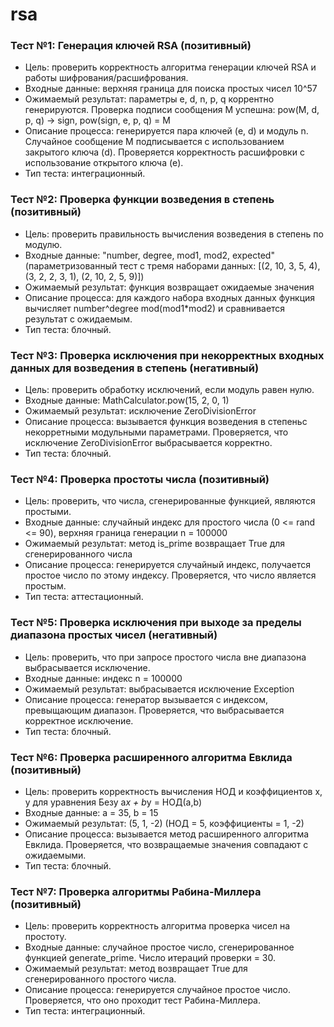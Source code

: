 # rsa

### Тест №1: Генерация ключей RSA (позитивный)
- Цель: проверить корректность алгоритма генерации ключей RSA и работы шифрования/расшифрования.
- Входные данные: верхняя граница для поиска простых чисел 10^57
- Ожимаемый результат: параметры e, d, n, p, q коррентно генерируются. Проверка подписи сообщения М успешна: pow(M, d, p, q) -> sign, pow(sign, e, p, q) = M
- Описание процесса: генерируется пара ключей (e, d) и модуль n. Случайное сообщение М подписывается с использованием закрытого ключа (d). Проверяется корректность расшифровки с использование открытого ключа (e).
- Тип теста: интеграционный.

### Тест №2: Проверка функции возведения в степень (позитивный)
- Цель: проверить правильность вычисления возведения в степень по модулю.
- Входные данные: "number, degree, mod1, mod2, expected" (параметризованный тест с тремя наборами данных: [(2, 10, 3, 5, 4), (3, 2, 2, 3, 1), (2, 10, 2, 5, 9)])
- Ожимаемый результат: функция возвращает ожидаемые значения
- Описание процесса: для каждого набора входных данных функция вычисляет number^degree mod(mod1*mod2) и сравнивается результат с ожидаемым.
- Тип теста: блочный.

### Тест №3: Проверка исключения при некорректных входных данных для возведения в степень (негативный)
- Цель: проверить обработку исключений, если модуль равен нулю.
- Входные данные: MathCalculator.pow(15, 2, 0, 1)
- Ожимаемый результат: исключение ZeroDivisionError
- Описание процесса: вызывается функция возведения в степеньс некорретными модульными параметрами. Проверяется, что исключение ZeroDivisionError выбрасывается корректно.
- Тип теста: блочный.

### Тест №4: Проверка простоты числа (позитивный)
- Цель: проверить, что числа, сгенерированные функцией, являются простыми.
- Входные данные: случайный индекс для простого числа (0 <= rand <= 90), верхняя граница генерации n = 100000
- Ожимаемый результат: метод is_prime возвращает True для сгенерированного числа
- Описание процесса: генерируется случайный индекс, получается простое число по этому индексу. Проверяется, что число является простым.
- Тип теста: аттестационный.

### Тест №5: Проверка исключения при выходе за пределы диапазона простых чисел (негативный)
- Цель: проверить, что при запросе простого числа вне диапазона выбрасывается исключение.
- Входные данные: индекс n = 100000
- Ожимаемый результат: выбрасывается исключение Exception
- Описание процесса: генератор вызывается с индексом, превыщающим диапазон. Проверяется, что выбрасывается корректное исключение.
- Тип теста: блочный.

### Тест №6: Проверка расширенного алгоритма Евклида (позитивный)
- Цель: проверить корректность вычисления НОД и коэффициентов x, y для уравнения Безу a*x + b*y = НОД(a,b)
- Входные данные: a = 35, b = 15
- Ожимаемый результат: (5, 1, -2) (НОД = 5, коэффициенты = 1, -2)
- Описание процесса: вызывается метод расширенного алгоритма Евклида. Проверяется, что возвращаемые значения совпадают с ожидаемыми.
- Тип теста: блочный.

### Тест №7: Проверка алгоритмы Рабина-Миллера (позитивный)
- Цель: проверить корректность алгоритма проверка чисел на простоту.
- Входные данные: случайное простое число, сгенерированное функцией generate_prime. Число итераций проверки = 30.
- Ожимаемый результат: метод возвращает True для сгенерированного простого числа.
- Описание процесса: генерируется случайное простое число. Проверяется, что оно проходит тест Рабина-Миллера.
- Тип теста: интеграционный.
